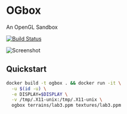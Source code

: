 # OGbox

An OpenGL Sandbox

[![Build Status](https://img.shields.io/travis/dmtucker/ogbox.svg)](https://travis-ci.org/dmtucker/ogbox)

![Screenshot](https://github.com/dmtucker/ogbox/raw/master/screenshot.png)

## Quickstart

``` sh
docker build -t ogbox . && docker run -it \
  -u $(id -u) \
  -e DISPLAY=$DISPLAY \
  -v /tmp/.X11-unix:/tmp/.X11-unix \
  ogbox terrains/lab3.ppm textures/lab3.ppm
```
